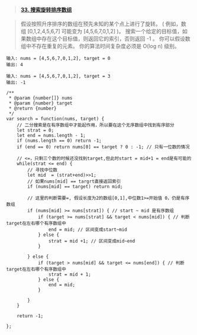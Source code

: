 >#### [33\. 搜索旋转排序数组](https://leetcode-cn.com/problems/search-in-rotated-sorted-array/)

>假设按照升序排序的数组在预先未知的某个点上进行了旋转。
( 例如，数组 [0,1,2,4,5,6,7] 可能变为 [4,5,6,7,0,1,2] )。
搜索一个给定的目标值，如果数组中存在这个目标值，则返回它的索引，否则返回 -1 。
你可以假设数组中不存在重复的元素。
你的算法时间复杂度必须是 O(log n) 级别。

```
输入: nums = [4,5,6,7,0,1,2], target = 0
输出: 4

输入: nums = [4,5,6,7,0,1,2], target = 3
输出: -1
```

```
/**
 * @param {number[]} nums
 * @param {number} target
 * @return {number}
 */
var search = function(nums, target) {
    // 二分搜索是在有序数组中才能起作用，所以要在这个无序数组中找到有序部分
    let strat = 0;
    let end = nums.length - 1;
    if (nums.length == 0) return -1;
    if (end == 0) return nums[0] == target ? 0 : -1; // 只有一位数的情况

    // <=，只剩三个数的时候还没找到target,但此时start = mid+1 = end是有可能的
    while(strat <= end) { 
        // 寻找中位数
        let mid  = (strat+end)>>1;
        // 如果nums[mid] == targrt直接返回索引
        if (nums[mid] == target) return mid;

        // 这里的判断需要=, 假设长度为2的数组[0,1],中位数1>=开始值 0，仍是有序数组
        if (nums[mid] >= nums[strat]) { // start ~ mid 是有序数组
            if (target >= nums[strat] && target < nums[mid]) { // 判断target在左右哪个有序数组中
                end = mid; // 区间变成start~mid
            } else {
                strat = mid +1; // 区间变成mid~end
            }

        } else {
            if (target > nums[mid] && target <= nums[end]) { // 判断target在左右哪个有序数组中
                strat = mid + 1;
            } else {
                end = mid;
            }

        }
    }

    return -1;
    
};
```